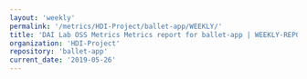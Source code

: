 ```yaml
---
layout: 'weekly'
permalink: '/metrics/HDI-Project/ballet-app/WEEKLY/'
title: 'DAI Lab OSS Metrics Metrics report for ballet-app | WEEKLY-REPORT-2019-05-26'
organization: 'HDI-Project'
repository: 'ballet-app'
current_date: '2019-05-26'
---
```

